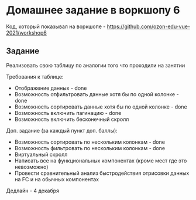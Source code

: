 # Домашнее задание в воркшопу 6
Код, который показывал на воркшопе - https://github.com/ozon-edu-vue-2021/workshop6

## Задание
Реализовать свою таблицу по аналогии того что проходили на занятии

Требования к таблице:
- Отображение данных - done
- Возможность отфильтровать данные хотя бы по одной колонке - done
- Возможность сортировать данные хотя бы по одной колонке - done
- Возможность включить пагинацию - done
- Возможность включить бесконечный скролл

Доп. задание (за каждый пункт доп. баллы):
- Возможность сортировать по нескольким колонкам - done
- Возможность фильтровать по нескольким колонкам - done
- Виртуальный скролл
- Написать все на функциональных компонентах (кроме мест где это невозможно)
- Провести сравнительный анализ быстродействия отрисовки данных на FC и на обычных компонентах

Дедлайн - 4 декабря
